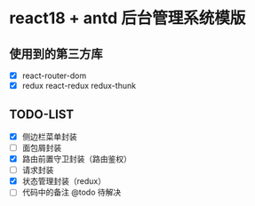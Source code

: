 # react18 + antd 后台管理系统模版

## 使用到的第三方库
- [x] react-router-dom
- [x] redux react-redux redux-thunk

## TODO-LIST
- [x] 侧边栏菜单封装
- [ ] 面包屑封装
- [x] 路由前置守卫封装（路由鉴权）
- [ ] 请求封装
- [x] 状态管理封装（redux）
- [ ] 代码中的备注 @todo 待解决 